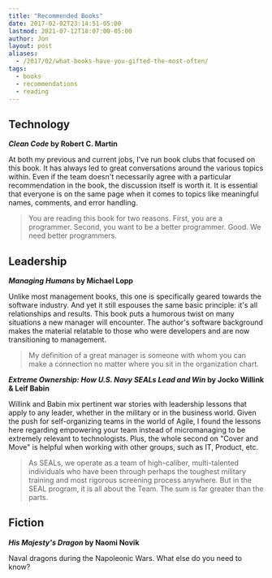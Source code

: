 ```yaml
---
title: "Recommended Books"
date: 2017-02-02T23:14:51-05:00
lastmod: 2021-07-12T18:07:00-05:00
author: Jon
layout: post
aliases:
  - /2017/02/what-books-have-you-gifted-the-most-often/
tags:
  - books
  - recommendations
  - reading
---
```


## Technology

**_Clean Code_ by Robert C. Martin**

At both my previous and current jobs, I've run book clubs that focused on this book. It has always led to great conversations around the various topics within. Even if the team doesn't necessarily agree with a particular recommendation in the book, the discussion itself is worth it. It is essential that everyone is on the same page when it comes to topics like meaningful names, comments, and error handling.

> You are reading this book for two reasons. First, you are a programmer. Second, you want to be a better programmer. Good. We need better programmers.

## Leadership

**_Managing Humans_ by Michael Lopp**

Unlike most management books, this one is specifically geared towards the software industry. And yet it still espouses the same basic principle: it's all relationships and results. This book puts a humorous twist on many situations a new manager will encounter. The author's software background makes the material relatable to those who were developers and are now transitioning to management.

> My definition of a great manager is someone with whom you can make a connection no matter where you sit in the organization chart.

**_Extreme Ownership: How U.S. Navy SEALs Lead and Win_ by Jocko Willink & Leif Babin**

Willink and Babin mix pertinent war stories with leadership lessons that apply to any leader, whether in the military or in the business world.
Given the push for self-organizing teams in the world of Agile, I found the lessons here regarding empowering your team instead of micromanaging to be extremely relevant to technologists. Plus, the whole second on "Cover and Move" is helpful when working with other groups, such as IT, Product, etc.

> As SEALs, we operate as a team of high-caliber, multi-talented individuals who have been through perhaps the toughest military training and most rigorous screening process anywhere. But in the SEAL program, it is all about the Team. The sum is far greater than the parts.

## Fiction

**_His Majesty's Dragon_ by Naomi Novik**

Naval dragons during the Napoleonic Wars. What else do you need to know?

